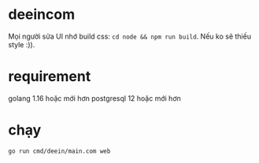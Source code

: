 # deeincom

Mọi người sửa UI nhớ build css: `cd node && npm run build`. Nếu ko sẽ thiếu style :)).


# requirement

golang 1.16 hoặc mới hơn
postgresql 12 hoặc mới hơn

# chạy

```
go run cmd/deein/main.com web
```
